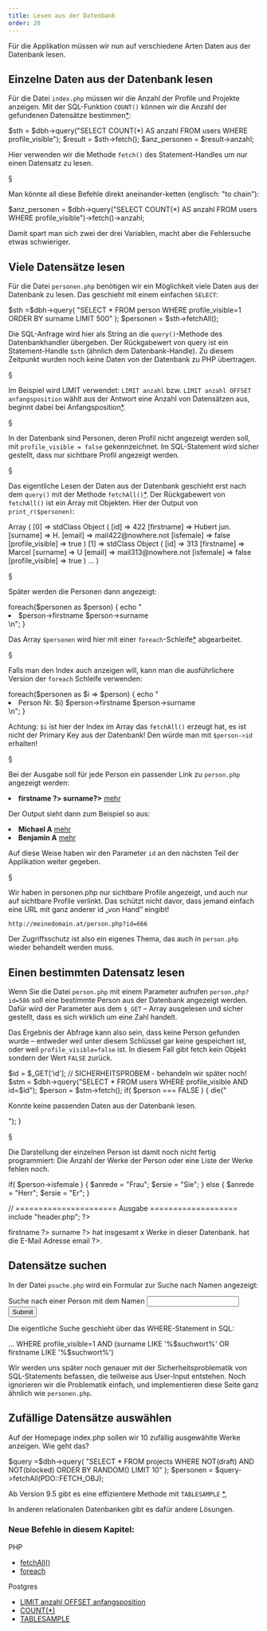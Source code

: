 ```yaml
---
title: Lesen aus der Datenbank
order: 20
---
```


Für die Applikation müssen wir nun auf verschiedene
Arten Daten aus der Datenbank lesen.


Einzelne Daten aus der Datenbank lesen
---------------------------------------
Für die Datei `index.php` müssen wir die Anzahl der Profile und Projekte anzeigen.
Mit der SQL-Funktion `COUNT()` können 
wir die Anzahl der gefundenen Datensätze bestimmen[*](http://www.postgresql.org/docs/current/static/functions-aggregate.html):

<php caption="Beispiel aus index.php">
$sth = $dbh->query("SELECT COUNT(*) AS anzahl FROM users WHERE profile_visible");
$result = $sth->fetch();
$anz_personen = $result->anzahl;
</php>

Hier verwenden wir die Methode `fetch()` des Statement-Handles
um nur einen Datensatz zu lesen.

§

Man könnte all diese Befehle direkt aneinander-ketten (englisch: "to chain"):

<php caption="Beispiel aus index.php">
$anz_personen = $dbh->query("SELECT COUNT(*) AS anzahl FROM users WHERE profile_visible")->fetch()->anzahl;
</php>

Damit spart man sich zwei der drei Variablen, macht aber
die Fehlersuche etwas schwieriger.  


Viele Datensätze lesen
------------------

Für die Datei `personen.php` benötigen wir ein Möglichkeit viele
Daten aus der Datenbank zu lesen. Das geschieht mit einem einfachen `SELECT`:

<php caption="Abfrage der Datenbank mit SELECT">
$sth =$dbh->query(
  "SELECT * FROM person WHERE profile_visible=1 ORDER BY surname LIMIT 500"
);
$personen = $sth->fetchAll();
</php>

Die SQL-Anfrage wird hier als String an die `query()`-Methode des Datenbankhandler
übergeben.  Der Rückgabewert von query ist ein Statement-Handle `$sth` (ähnlich
dem Datenbank-Handle).  Zu diesem Zeitpunkt wurden noch keine Daten von der
Datenbank zu PHP übertragen. 

§

Im Beispiel wird LIMIT verwendet:
`LIMIT anzahl` bzw.
`LIMIT anzahl OFFSET anfangsposition`
wählt aus der Antwort eine Anzahl von Datensätzen aus, beginnt dabei bei
Anfangsposition[*](http://www.postgresql.org/docs/8.1/static/queries-limit.html).

§

In der Datenbank sind Personen, deren Profil nicht angezeigt werden soll, mit
`profile_visible = false` gekennzeichnet. Im SQL-Statement wird sicher gestellt, dass
nur sichtbare Profil angezeigt werden. 

§

Das eigentliche Lesen der Daten aus der Datenbank geschieht erst nach dem
`query()` mit der Methode `fetchAll()`[*](http://www.php.net/manual/en/pdostatement.fetchall.php). 
Der Rückgabewert von `fetchAll()` ist ein Array mit Objekten. 
Hier der Output von `print_r($personen)`:

<php caption="Output von print_r($personen)">
Array
(
  [0] => stdClass Object
      (
          [id] => 422
          [firstname] => Hubert jun.
          [surname] => H.
          [email] => mail422@nowhere.not
          [isfemale] => false
          [profile_visible] => true
      )
  [1] => stdClass Object
      (
          [id] => 313
          [firstname] => Marcel
          [surname] => U
          [email] => mail313@nowhere.not
          [isfemale] => false
          [profile_visible] => true
      )
  ...
)
</php>

§

Später werden die Personen dann angezeigt:

<php caption="Anzeige der Personen">
foreach($personen as $person) {
  echo "<li>$person->firstname $person->surname</li>\n";
}
</php>

Das Array `$personen` wird hier mit einer `foreach`-Schleife[*](http://php.net/manual/de/control-structures.foreach.php) abgearbeitet.

§

Falls man den Index auch anzeigen will, kann man die ausführlichere Version
der `foreach` Schleife verwenden:

<php caption="Foreach-Schleife mit index">
foreach($personen as $i => $person) {
  echo "<li>Person Nr. $i) $person->firstname $person->surname</li>\n";
}
</php>

Achtung: `$i`  ist hier der Index im Array das `fetchAll()` erzeugt
hat, es ist nicht der Primary Key aus der Datenbank!  Den würde man
mit `$person->id` erhalten!

§

Bei der Ausgabe soll für jede Person ein passender Link zu `person.php` angezeigt werden:

<php caption="Link mit ID als Parameter erzeugen">
<li>
  <b><?php echo $person->firstname ?> <?php echo $person->surname?></b>
  <a href="person.php?id=<?php echo $person->id ?>">mehr</a>
</li>
</php>

Der Output sieht dann zum Beispiel so aus:

<htmlcode caption="Output des letzten PHP-Programmes">
<li>
  <b>Michael A</b>
  <a href="person.php?id=577">mehr</a>
</li>
<li>
  <b>Benjamin A</b>
  <a href="person.php?id=579">mehr</a>
</li>
</htmlcode>

Auf diese Weise haben wir den Parameter `id` an den nächsten Teil
der Applikation weiter gegeben.

§

Wir haben in personen.php nur sichtbare Profile angezeigt,
und auch nur auf sichtbare Profile verlinkt. Das schützt nicht davor, 
dass jemand einfach eine URL mit ganz anderer id „von Hand“ eingibt!

`http://meinedomain.at/person.php?id=666`

Der Zugriffsschutz ist also ein eigenes Thema, das auch in `person.php` wieder
behandelt werden muss.


Einen bestimmten Datensatz lesen
---------------------------------
Wenn Sie die Datei `person.php` mit einem Parameter aufrufen `person.php?id=586`
soll eine bestimmte Person aus der Datenbank angezeigt werden. Dafür wird der
Parameter aus dem `$_GET` – Array ausgelesen und sicher gestellt, dass es sich
wirklich um eine Zahl handelt.


Das Ergebnis der Abfrage kann also
sein, dass keine Person gefunden wurde – entweder weil unter diesem Schlüssel
gar keine gespeichert ist, oder weil `profile_visible=false` ist. In diesem Fall
gibt fetch kein Objekt sondern der Wert `FALSE` zurück.

<php caption="Beispiel aus index.php">
$id = $_GET['id'];  // SICHERHEITSPROBEM - behandeln wir später noch!
$stm = $dbh->query("SELECT * FROM users WHERE profile_visible AND id=$id");
$person = $stm->fetch();
if( $person === FALSE ) {
  die("<p>Konnte keine passenden Daten aus der Datenbank lesen.</p>");
}
</php>

§

Die Darstellung der einzelnen Person ist damit noch nicht fertig programmiert:
Die Anzahl der Werke der Person oder eine Liste der Werke fehlen noch.

<php>
if( $person->isfemale ) {
    $anrede = "Frau";
    $ersie  = "Sie";
} else {
    $anrede = "Herr";
    $ersie  = "Er";
}

// ====================== Ausgabe ===================
include "header.php";
?>
<p> 
  <?php echo $anrede ?>
  <?php echo $person->firstname ?>
  <?php echo $person->surname ?>
  hat insgesamt x Werke in dieser Datenbank.
  <?php echo $ersie ?> hat die E-Mail Adresse <?php echo $person->email ?>.
</p>
</php>

Datensätze suchen
-------------------

In der Datei `psuche.php` wird ein Formular zur Suche nach Namen angezeigt:

<htmlcode caption="Such-Formular in psuche.php">
<form action="psuche.php" method="get">
  Suche nach einer Person mit dem Namen <input name="suchwort"> 
  <input type="submit">
</form>
</htmlcode>

Die eigentliche Suche geschieht über das WHERE-Statement  in SQL:

<sql>
... 
WHERE profile_visible=1 
  AND (surname LIKE '%$suchwort%' OR firstname LIKE '%$suchwort%')
</sql>

Wir werden uns später noch genauer mit der Sicherheitsproblematik von
SQL-Statements befassen, die teilweise aus User-Input entstehen. Noch ignorieren
wir die Problematik einfach, und implementieren diese Seite
ganz ähnlich wie `personen.php`.


Zufällige Datensätze auswählen
---------------------

Auf der Homepage index.php sollen wir 10 zufällig ausgewählte Werke
anzeigen.  Wie geht das?

<php caption="Abfrage von zufälligen Datensätzen in Postgres 9.4">
$query =$dbh->query(
  "SELECT * FROM projects WHERE NOT(draft) AND NOT(blocked) ORDER BY RANDOM() LIMIT 10"
);
$personen = $query->fetchAll(PDO::FETCH_OBJ);
</php>

Ab Version 9.5 gibt es eine effizientere Methode mit
`TABLESAMPLE` [*](http://www.postgresql.org/docs/devel/static/sql-select.html#SQL-FROM), 

In anderen relationalen Datenbanken gibt es dafür andere Lösungen.  


### Neue Befehle in diesem Kapitel:

PHP

  * [fetchAll()](http://www.php.net/manual/en/pdostatement.fetchall.php)
  * [foreach](http://php.net/manual/de/control-structures.foreach.php)

Postgres

  * [LIMIT anzahl OFFSET anfangsposition](http://www.postgresql.org/docs/current/static/functions-aggregate.html)
  * [COUNT(*)](http://www.postgresql.org/docs/8.1/static/queries-limit.html)
  * [TABLESAMPLE](http://www.postgresql.org/docs/devel/static/sql-select.html#SQL-FROM)
